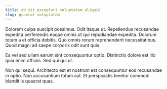 ```yaml
---
title: ab sit excepturi voluptatem aliquid
slug: quaerat voluptatem
---
```


Dolorem culpa suscipit possimus. Odit itaque ut. Repellendus recusandae expedita perferendis eaque omnis ut qui repudiandae expedita. Dolorum totam a et officia debitis. Quo omnis rerum reprehenderit necessitatibus. Quod magni ad saepe corporis odit sunt quis.

Ea vel sed ullam earum sint consequuntur optio. Distinctio dolore est illo quia enim officiis. Sed qui qui ut.

Non qui sequi. Architecto est et nostrum est consequuntur eos recusandae in optio. Non accusantium totam aut. Et perspiciatis tenetur commodi blanditiis quaerat quas.
